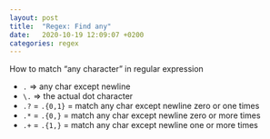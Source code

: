 ```yaml
---
layout: post
title:  "Regex: Find any"
date:   2020-10-19 12:09:07 +0200
categories: regex
---
```


How to match “any character” in regular expression

- `.` => any char except newline
- `\.` => the actual dot character
- `.?` = `.{0,1}` = match any char except newline zero or one times
- `.*` = `.{0,}` = match any char except newline zero or more times
- `.+` = `.{1,}` = match any char except newline one or more times